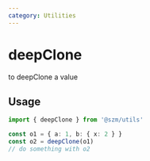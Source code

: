 ```yaml
---
category: Utilities
---
```


# deepClone

to deepClone a value

## Usage

```ts
import { deepClone } from '@szm/utils'

const o1 = { a: 1, b: { x: 2 } }
const o2 = deepClone(o1)
// do something with o2
```
